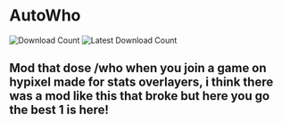 # AutoWho
![Download Count](https://img.shields.io/github/downloads/Maximusbarcz/AutoWho/total?color=08ff52&style=for-the-badge)
![Latest Download Count](https://img.shields.io/github/downloads-pre/Maximusbarcz/AutoWho/latest/total?color=08ff52&style=for-the-badge)

## Mod that dose /who when you join a game on hypixel made for stats overlayers, i think there was a mod like this that broke but here you go the best 1 is here!
